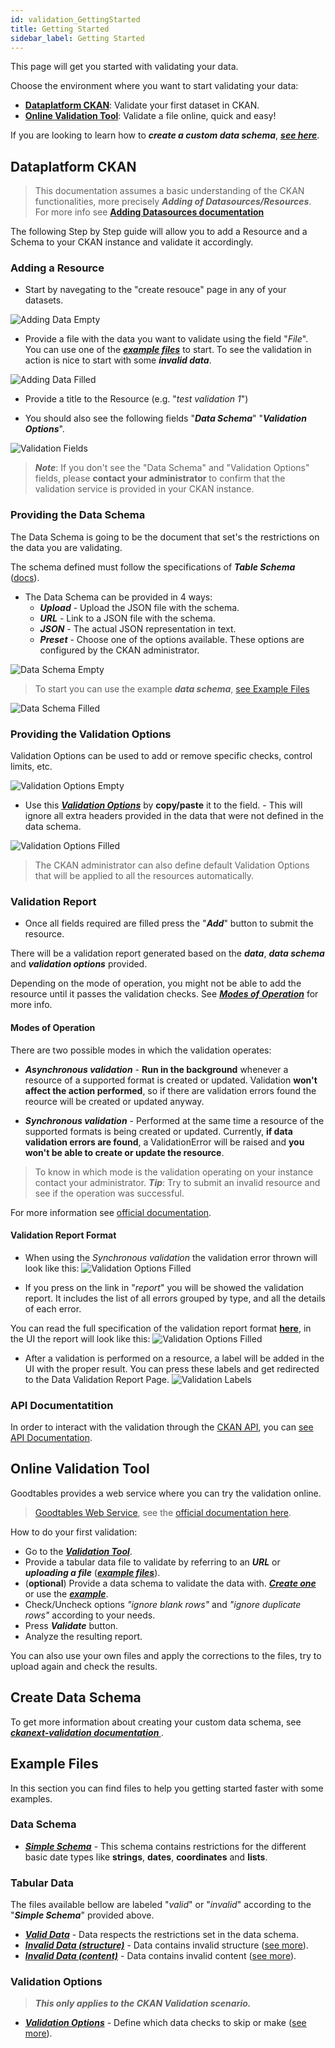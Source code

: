 ```yaml
---
id: validation_GettingStarted
title: Getting Started
sidebar_label: Getting Started
---
```


This page will get you started with validating your data.

Choose the environment where you want to start validating your data:

* **[Dataplatform CKAN](validation_GettingStarted#dataplatform-ckan)**: Validate your first dataset in CKAN.
* **[Online Validation Tool](validation_GettingStarted#online-validation-tool)**: Validate a file online, quick and easy!

If you are looking to learn how to ***create a custom data schema***, ***[see here](validation_GettingStarted#create-data-schema)***. 


## Dataplatform CKAN

>This documentation assumes a basic understanding of the CKAN functionalities, more precisely ***Adding of Datasources/Resources***.
>For more info see **[Adding Datasources documentation](datasets_AddingDatasources)** 

The following Step by Step guide will allow you to add a Resource and a Schema to your CKAN instance and validate it accordingly.

### Adding a Resource
- Start by navegating to the "create resouce" page in any of your datasets.

![Adding Data Empty](assets/Dataplatform/Validation/add_data_empty.PNG)

- Provide a file with the data you want to validate using the field "*File*". You can use one of the ***[example files](validation_GettingStarted#tabular-data)*** to start. To see the validation in action is nice to start with some ***invalid data***.

![Adding Data Filled](assets/Dataplatform/Validation/add_data_filled.PNG)

- Provide a title to the Resource (e.g. "*test validation 1*")

- You should also see the following fields "***Data Schema***" "***Validation Options***". 

![Validation Fields](assets/Dataplatform/Validation/creating_resource_validation_fields_empty.PNG)

> ***Note***: If you don't see the "Data Schema" and "Validation Options" fields, please **contact your administrator** to confirm that the validation service is provided in your CKAN instance. 

### Providing the Data Schema

The Data Schema is going to be the document that set's the restrictions on the data you are validating.

The schema defined must follow the specifications of ***Table Schema*** (<a href="https://frictionlessdata.io/specs/table-schema/" target="_blank">docs</a>).

   - The Data Schema can be provided in 4 ways:
       - ***Upload*** - Upload the JSON file with the schema.
       - ***URL*** - Link to a JSON file with the schema.
       - ***JSON*** - The actual JSON representation in text.
       - ***Preset*** - Choose one of the options available. These options are configured by the CKAN administrator.

![Data Schema Empty](assets/Dataplatform/Validation/add_data_schema_empty.PNG)

> To start you can use the example ***data schema***, [see Example Files](validation_GettingStarted#data-schema) 

![Data Schema Filled](assets/Dataplatform/Validation/add_data_schema_filled.PNG)

### Providing the Validation Options

Validation Options can be used to add or remove specific checks, control limits, etc.

![Validation Options Empty](assets/Dataplatform/Validation/add_validation_options_empty.PNG)

- Use this ***[Validation Options](assets/Dataplatform/Validation/validation_options.json)*** by **copy/paste** it to the field. - This will ignore all extra headers provided in the data  that were not defined in the data schema.

![Validation Options Filled](assets/Dataplatform/Validation/add_validation_options_filled.PNG)

> The CKAN administrator can also define default Validation Options that will be applied to all the resources automatically.


### Validation Report

- Once all fields required are filled press the "***Add***" button to submit the resource.
 
There will be a validation report generated based on the ***data***, ***data schema*** and ***validation options*** provided.

Depending on the mode of operation, you might not be able to add the resource until it passes the validation checks. See ***[Modes of Operation](validation_GettingStarted#modes-of-operation)*** for more info.

#### Modes of Operation

There are two possible modes in which the validation operates:

- ***Asynchronous validation*** - **Run in the background** whenever a resource of a supported format is created or updated. Validation **won't affect the action performed**, so if there are validation errors found the reource will be created or updated anyway.

- ***Synchronous validation*** - Performed at the same time a resource of the supported formats is being created or updated. Currently, **if data validation errors are found**, a ValidationError will be raised and **you won't be able to create or update the resource**.

> To know in which mode is the validation operating on your instance contact your administrator. ***Tip***: Try to submit an invalid resource and see if the operation was successful.  

For more information see [official documentation](https://github.com/frictionlessdata/ckanext-validation#operation-modes-1).

#### Validation Report Format

- When using the *Synchronous validation* the validation error thrown will look like this:
![Validation Options Filled](assets/Dataplatform/Validation/validation_error.PNG)

- If you press on the link in "*report*" you will be showed the validation report. It includes the list of all errors grouped by type, and all the details of each error.

You can read the full specification of the validation report format **[here](https://github.com/frictionlessdata/goodtables-py#validation-report-format)**, in the UI the report will look like this:
![Validation Options Filled](assets/Dataplatform/Validation/validation_report.PNG)

- After a validation is performed on a resource, a label will be added in the UI with the proper result. You can press these labels and get redirected to the Data Validation Report Page.
![Validation Labels](assets/Dataplatform/Validation/labels.PNG)


### API Documentatition

In order to interact with the validation through the [CKAN API](https://docs.ckan.org/en/2.8/api/), you can [see API Documentation](https://github.com/frictionlessdata/ckanext-validation#action-functions).  

## Online Validation Tool
 
Goodtables provides a web service where you can try the validation online.

><a href="http://try.goodtables.io/" target="_blank">Goodtables Web Service</a>, see the <a href="https://frictionlessdata.io/docs/validating-data/#goodtables" target="_blank">official documentation here</a>.

How to do your first validation:
* Go to the ***<a href="http://try.goodtables.io/" target="_blank">Validation Tool</a>***.
* Provide a tabular data file to validate by referring to an ***URL*** or ***uploading a file*** (***[example files](validation_GettingStarted#tabular-data)***).
* (**optional**) Provide a data schema to validate the data with. ***[Create one](validation_GettingStarted#create-data-schema)*** or use the ***[example](validation_GettingStarted#data-schema)***.
* Check/Uncheck options *"ignore blank rows"* and *"ignore duplicate rows"* according to your needs.
* Press ***Validate*** button.
* Analyze the resulting report.

You can also use your own files and apply the corrections to the files, try to upload again and check the results.

## Create Data Schema

To get more information about creating your custom data schema, see ***<a href="https://github.com/frictionlessdata/ckanext-validation#data-schema" target="_blank">ckanext-validation documentation </a>***. 



## Example Files

In this section you can find files to help you getting started faster with some examples.

### Data Schema

   - ***[Simple Schema](assets/Dataplatform/Validation/data_schema.json)*** - This schema contains restrictions for the different basic date types like **strings**, **dates**, **coordinates** and **lists**. 
 

### Tabular Data 

The files available bellow are labeled "*valid*" or "*invalid*" according to the "***Simple Schema***" provided above.

   - ***[Valid Data](assets/Dataplatform/Validation/data_for_schema.csv)*** - Data respects the restrictions set in the data schema.  
   - ***[Invalid Data (structure)](assets/Dataplatform/Validation/invalid_structure_data.csv)*** - Data contains invalid structure (<a href="https://github.com/frictionlessdata/goodtables-py#structural-checks" target="_blank">see more</a>).  
   - ***[Invalid Data (content)](assets/Dataplatform/Validation/invalid_content_data.csv)*** - Data contains invalid content (<a href="https://github.com/frictionlessdata/goodtables-py#content-checks" target="_blank">see more</a>).
   
### Validation Options 
> ***This only applies to the CKAN Validation scenario.***

- ***[Validation Options](assets/Dataplatform/Validation/invalid_content_data.csv)*** -  Define which data checks to skip or make (<a href="https://github.com/frictionlessdata/ckanext-validation#validation-options" target="_blank">see more</a>).


